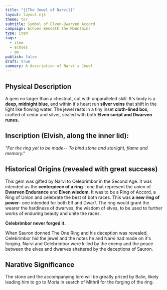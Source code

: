 ```yaml
---
title: "{{The Jewel of Narvi}}"
layout: layout.njk
theme: tor
subtitle: Symbol of Elven-Dwarven Accord
campaign: Echoes Beneath the Mountains
type: item
tags:
  - item
  - echoes
  - gm
publish: false
draft: true
summary: A description of Narvi's Jewel
---
```


## Physical Description
A gem no larger than a chestnut, cut with unparalleled skill. It's body is a **deep, midnight blue**, and within it's heart run **silver veins** that shift in the light like flowing water. The jewel rests in a tiny inset **cloth-lined box**, crafted of cedar and silver, sealed with both **Elven script and Dwarven runes.**

## Inscription (Elvish, along the inner lid):
*"For the ring yet to be made--
To bind stone and starlight, flame and memory."*

## Historical Origins (revealed with great success)
This gem was gifted by Narvi to Celebrimbor in the Second Age. It was intended as the **centerpiece of a ring**--one that represent the union of **Dwarven Endurance** and **Elven wisdom**. It was to be a Ring of Accord, a Ring of Union and celebrate the best of both races. This was **a new ring of power**- one intended for both Elf and Dwarf. The ring would grant the wearer the hardiness of dwarves, the wisdom of elves, to be used to further works of enduring beauty and unite the races.

**Celebrimbor never forged it.**

When Sauron donned The One Ring and his deception was revealed, Celebrimbor hid the jewel and the notes he and Narvi had made on it's forging. Narvi and Celebrimbor were killed by the enemy and the peace between the elves and dwarves shattered by the deceptions of Sauron.
## Narative Significance
The stone and the accompanying lore will be greatly prized by Balin, likely leading him to go to Moria in search of Mithril for the forging of the ring.